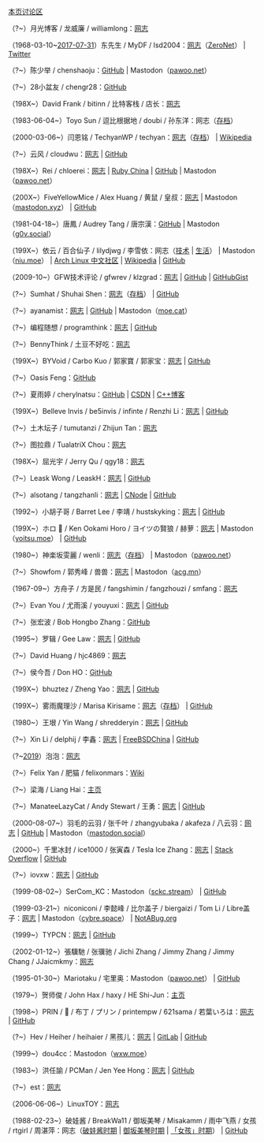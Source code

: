 [本页讨论区](https://github.com/XX-net/XX-Net-dev/issues/85)

（?~）月光博客 / 龙威廉 / williamlong：[网志](https://www.williamlong.info/)

（1968-03-10~[2017-07-31](https://archive.fo/gcCUm)）东先生 / MyDF / lsd2004：[网志](http://127.0.0.1:43110/mydf.bit/)（[ZeroNet](https://zeronet.io/)） | [Twitter](https://web.archive.org/web/20180826044823/https:/twitter.com/MyDF)

（?~）陈少举 / chenshaoju：[GitHub](https://github.com/chenshaoju) | Mastodon（[pawoo.net](https://pawoo.net/@chenshaoju)）

（?~）28小盆友 / chengr28：[GitHub](https://github.com/chengr28)

（198X~）David Frank / bitinn / 比特客栈 / 店长：[网志](https://bitinn.net/)

（1983-06-04~）Toyo Sun / 逗比根据地 / doubi / 孙东洋：网志（[存档](https://web.archive.org/web/20181120103104/https://doub.io/)）

（2000-03-06~）闫恩铭 / TechyanWP / techyan：[网志](https://techyan.me/)（[存档](https://web.archive.org/web/20180224065832/https://techyan.me/)） | [Wikipedia](https://zh.wikipedia.org/wiki/User:Techyan)

（?~）云风 / cloudwu：[网志](https://blog.codingnow.com/) | [GitHub](https://github.com/cloudwu)

（198X~）Rei / chloerei：[网志](https://chloerei.com/posts/) | [Ruby China](https://ruby-china.org/Rei) | [GitHub](https://github.com/chloerei) | Mastodon（[pawoo.net](https://pawoo.net/@Rei)）

（200X~）FiveYellowMice / Alex Huang / 黄鼠 / 皇叔：[网志](https://fiveyellowmice.com/) | Mastodon（[mastodon.xyz](https://mastodon.xyz/@FiveYellowMice)） | [GitHub](https://github.com/FiveYellowMice)

（1981-04-18~）唐鳳 / Audrey Tang / 唐宗漢：[GitHub](https://github.com/audreyt) | Mastodon（[g0v.social](https://g0v.social/@au)）

（199X~）依云 / 百合仙子 / lilydjwg / 李雪依：网志（[技术](https://blog.lilydjwg.me/) | [生活](https://xy.lilydjwg.me/)） | Mastodon（[niu.moe](https://niu.moe/@lilydjwg)） | [Arch Linux 中文社区](https://bbs.archlinuxcn.org/search.php?action=show_user_posts&user_id=159) | [Wikipedia](https://zh.wikipedia.org/wiki/User:Lilydjwg) | [GitHub](https://github.com/lilydjwg)

（2009-10~）GFW技术评论 / gfwrev / klzgrad：[网志](https://gfwrev.blogspot.com/) | [GitHub](https://github.com/klzgrad) | [GitHubGist](https://gist.github.com/klzgrad)

（?~）Sumhat / Shuhai Shen：[网志](https://leonax.net/)（[存档](https://web.archive.org/web/20190126110642/https://leonax.net/)） | [GitHub](https://github.com/sumhat)

（?~）ayanamist：[网志](https://blog.ayanamist.com/) | [GitHub](https://github.com/ayanamist) | Mastodon（[moe.cat](https://moe.cat/@ayanamist)）

（?~）编程随想 / programthink：[网志](https://program-think.blogspot.com/) | [GitHub](https://github.com/programthink)

（?~）BennyThink / 土豆不好吃：[网志](https://www.bennythink.com/)

（199X~）BYVoid / Carbo Kuo / 郭家寶 / 郭家宝：[网志](https://www.byvoid.com/) | [GitHub](https://github.com/BYVoid)

（?~）Oasis Feng：[GitHub](https://github.com/oasisfeng)

（?~）夏雨婷 / cherylnatsu：[GitHub](https://github.com/zooxyt) | [CSDN](https://web.archive.org/web/20180217013021/https://blog.csdn.net/cherylnatsu) | [C++博客](https://web.archive.org/web/20190321125939/http://www.cppblog.com/wuwu/)

（199X~）Belleve Invis / be5invis / infinte / Renzhi Li：[网志](https://typeof.net/) | [GitHub](https://github.com/be5invis)

（?~）土木坛子 / tumutanzi / Zhijun Tan：[网志](https://tumutanzi.com/)

（?~）图拉鼎 / TualatriX Chou：[网志](https://imtx.me/)

（198X~）屈光宇 / Jerry Qu / qgy18：[网志](https://imququ.com/)

（?~）Leask Wong / LeaskH：[网志](https://leaskh.com/) | [GitHub](https://github.com/leask)

（?~）alsotang / tangzhanli：[网志](https://fxck.it/) | [CNode](https://cnodejs.org/user/alsotang) | [GitHub](https://github.com/alsotang)

（1992~）小胡子哥 / Barret Lee / 李靖 / hustskyking：[网志](https://www.barretlee.com/entry/) | [GitHub](https://github.com/barretlee)

（199X~）ホロ 🐺 / Ken Ookami Horo / ヨイツの賢狼 / 赫萝：[网志](https://blog.yoitsu.moe/) | Mastodon（[yoitsu.moe](https://yoitsu.moe/@horo)） | [GitHub](https://github.com/KenOokamiHoro)

（1980~）神楽坂雯麗 / wenli：[网志](http://wenli.moe/)（[存档](https://web.archive.org/web/20181226193159/http://wenli.moe/)） | Mastodon（[pawoo.net](https://pawoo.net/@wenli)）

（?~）Showfom / 郭秀峰 / 兽兽：[网志](https://sb.sb/) | Mastodon（[acg.mn](https://acg.mn/@Showfom)）

（1967-09~）方舟子 / 方是民 / fangshimin / fangzhouzi / smfang：[网志](http://www.xysblogs.org/fangzhouzi)

（?~）Evan You / 尤雨溪 / youyuxi：[网志](https://blog.evanyou.me/) | [GitHub](https://github.com/yyx990803)

（?~）张宏波 / Bob Hongbo Zhang：[GitHub](https://github.com/bobzhang)

（1995~）罗辑 / Gee Law：[网志](https://geelaw.blog/) | [GitHub](https://github.com/GeeLaw)

（?~）David Huang / hjc4869：[网志](https://blog.hjc.im/)

（?~）侯今吾 / Don HO：[GitHub](https://github.com/donho)

（199X~）bhuztez / Zheng Yao：[网志](https://bhuztez.github.io/) | [GitHub](https://github.com/bhuztez)

（199X~）雾雨魔理沙 / Marisa Kirisame：[网志](https://marisa.moe/)（[存档](https://web.archive.org/web/20190116160652/http://marisa.moe/)） | [GitHub](https://github.com/MarisaKirisame)

（1980~）王垠 / Yin Wang / shredderyin：[网志](http://www.yinwang.org/) | [GitHub](https://github.com/yinwang0)

（?~）Xin Li / delphij / 李鑫：[网志](https://blog.delphij.net/) | [FreeBSDChina](https://wiki.freebsdchina.org/user/delphij) | [GitHub](https://github.com/delphij)

（?~[2019](https://archive.fo/7jNti)）泡泡：[网志](https://pao-pao.net/articles)

（?~）Felix Yan / 肥猫 / felixonmars：[Wiki](https://felixc.at/)

（?~）梁海 / Liang Hai：[主页](https://lianghai.github.io/)

（?~）ManateeLazyCat / Andy Stewart / 王勇：[网志](https://manateelazycat.github.io/) | [GitHub](https://github.com/manateelazycat)

（2000-08-07~）羽毛的云羽 / 张千叶 / zhangyubaka / akafeza / 八云羽：[网志](https://oao.moe/) | [GitHub](https://github.com/zhangyubaka) | Mastodon（[mastodon.social](https://mastodon.social/@zhangyubaka)）

（2000~）千里冰封 / ice1000 / 张寅森 / Tesla Ice Zhang：[网志](https://ice1000.org/) | [Stack Overflow](https://stackoverflow.com/users/7083401/ice1000) | [GitHub](https://github.com/ice1000)

（?~）iovxw：[网志](https://iovxw.net/) | [GitHub](https://github.com/iovxw)

（1999-08-02~）SerCom_KC：Mastodon（[sckc.stream](https://sckc.stream/@SerCom_KC)） | [GitHub](https://github.com/SerCom-KC)

（1999-03-21~）niconiconi / 李懿峰 / 比尔盖子 / biergaizi / Tom Li / Libre盖子：[网志](https://tomli.blog/) | Mastodon（[cybre.space](https://cybre.space/@niconiconi)） | [NotABug.org](https://notabug.org/niconiconi)

（1999~）TYPCN：[网志](https://typcn.com/blog) | [GitHub](https://github.com/typcn)

（2002-01-12~）張驥馳 / 张骥驰 / Jichi Zhang / Jimmy Zhang / Jimmy Chang / JJaicmkmy：[网志](https://jichi.ca/)

（1995-01-30~）Mariotaku / 宅里奥：Mastodon（[pawoo.net](https://pawoo.net/@mariotaku)） | [GitHub](https://github.com/mariotaku)

（1979~）贺师俊 / John Hax / haxy / HE Shi-Jun：[主页](https://johnhax.net/)

（1998~）PRIN / 🍮 / 布丁 / プリン / printempw / 621sama / 若葉いろは：[网志](https://blessing.studio/) | [GitHub](https://github.com/printempw)

（?~）Hev / Heiher / heihaier / 黑孩儿：[网志](https://hev.cc/) | [GitLab](https://gitlab.com/hev) | [GitHub](https://github.com/heiher)

（1999~）dou4cc：Mastodon（[wxw.moe](https://wxw.moe/@dou4cc)）

（1983~）洪任諭 / PCMan / Jen Yee Hong：[网志](https://pcmanx.blogspot.com/) | [GitHub](https://github.com/PCMan)

（?~）est：[网志](https://blog.est.im/)

（2006-06-06~）LinuxTOY：[网志](https://linuxtoy.org/)

（1988-02-23~）破娃酱 / BreakWa11 / 御坂美琴 / Misakamm / 雨中飞燕 / 女孩 / rtgirl / 周湛萍：网志（[破娃酱时期](https://web.archive.org/web/20170727123808/https://breakwa11.blogspot.com/) | [御坂美琴时期](https://web.archive.org/web/20161120142409/https://misakamm.com/blog/) | [「女孩」时期](https://web.archive.org/web/20140225214012/http://blog.sina.com.cn/rtgirl)） | [GitHub](https://github.com/breakwa11)